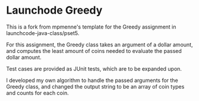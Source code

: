 # Launchode Greedy

This is a fork from mpmenne's template for the Greedy assignment in launchcode-java-class/pset5.

For this assignment, the Greedy class takes an argument of a dollar amount, and computes the least amount of coins needed to evaluate the passed dollar amount.

Test cases are provided as JUnit tests, which are to be expanded upon.

I developed my own algorithm to handle the passed arguments for the Greedy class, and changed the output string to be an array of coin types and counts for each coin.

